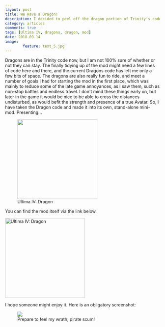 ```yaml
---
layout: post
title: We Have a Dragon!
description: I decided to peel off the dragon portion of Trinity's code, and make it into its own little thing.
category: articles
comments: true
tags: [Ultima IV, dragons, dragon, mod]
date: 2018-09-14
image: 
        feature: text_5.jpg
---
```


Dragons are in the Trinity code now, but I am not 100% sure of whether or not they can stay. The finally tidying up of the mod might need a few lines of code here and there, and the current Dragons code has left me only a few bits of space.
The dragons are also really fun to ride, and meet a number of goals I had for starting the mod in the first place, which was mainly to reduce some of the late game annoyances, as I saw them, such as non-stop battles and endless travel. 
I don't mind these things early on, but later in the game it would be nice to be able to cross the distances undisturbed, as would befit the strength and presence of a true Avatar.
So, I have taken the Dragon code and made it into its own, stand-alone mini-mod. Presenting...

<figure>
	<img class="ScrollRev" style="width: 260px" data-tilt src="https://media.moddb.com/cache/images/downloads/1/144/143626/thumb_620x2000/Ultima_IV_Dragon.png" />
	<figcaption>Ultima IV: Dragon</figcaption>
</figure>

You can find the mod itself via the link below.

<a href="https://www.moddb.com/mods/ultima-iv-dragon/downloads/ultima-iv-dragon" title="Download Ultima IV: Dragon - Mod DB" target="_blank"><img style="width: 260px" src="https://button.moddb.com/download/medium/143626.png" alt="Ultima IV: Dragon" /></a>

I hope someone might enjoy it. Here is an obligatory screenshot: 



<figure>
	<img class="ScrollRev" data-tilt src="/ultima-IV-trinity/images/dragon_pirates.png" />
	<figcaption>Prepare to feel my wrath, pirate scum!</figcaption>
</figure>



